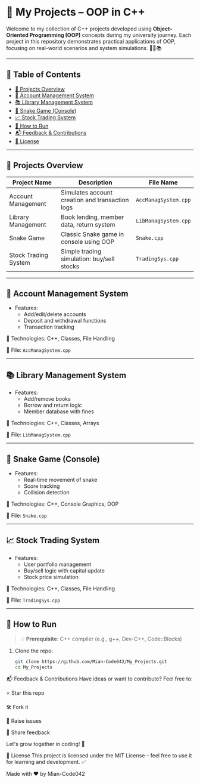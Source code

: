 # 🚀 My Projects – OOP in C++

Welcome to my collection of C++ projects developed using **Object-Oriented Programming (OOP)** concepts during my university journey. Each project in this repository demonstrates practical applications of OOP, focusing on real-world scenarios and system simulations. 👨‍💻📚

---

## 📑 Table of Contents

- [📁 Projects Overview](#-projects-overview)
- [🔐 Account Management System](#-account-management-system)
- [📚 Library Management System](#-library-management-system)
- [🐍 Snake Game (Console)](#-snake-game-console)
- [📈 Stock Trading System](#-stock-trading-system)
- [📌 How to Run](#-how-to-run)
- [📬 Feedback & Contributions](#-feedback--contributions)
- [📄 License](#-license)

---

## 📁 Projects Overview

| Project Name         | Description                                      | File Name             |
|----------------------|--------------------------------------------------|------------------------|
| Account Management   | Simulates account creation and transaction logs  | `AccManagSystem.cpp`   |
| Library Management   | Book lending, member data, return system         | `LibManagSystem.cpp`   |
| Snake Game           | Classic Snake game in console using OOP          | `Snake.cpp`            |
| Stock Trading System | Simple trading simulation: buy/sell stocks       | `TradingSys.cpp`       |

---

## 🔐 Account Management System

- Features:
  - Add/edit/delete accounts
  - Deposit and withdrawal functions
  - Transaction tracking

🔧 Technologies: C++, Classes, File Handling

📄 File: `AccManagSystem.cpp`

---

## 📚 Library Management System

- Features:
  - Add/remove books
  - Borrow and return logic
  - Member database with fines

🔧 Technologies: C++, Classes, Arrays

📄 File: `LibManagSystem.cpp`

---

## 🐍 Snake Game (Console)

- Features:
  - Real-time movement of snake
  - Score tracking
  - Collision detection

🔧 Technologies: C++, Console Graphics, OOP

📄 File: `Snake.cpp`

---

## 📈 Stock Trading System

- Features:
  - User portfolio management
  - Buy/sell logic with capital update
  - Stock price simulation

🔧 Technologies: C++, Classes, File Handling

📄 File: `TradingSys.cpp`

---

## 📌 How to Run

> 💡 **Prerequisite**: C++ compiler (e.g., g++, Dev-C++, Code::Blocks)

1. Clone the repo:
   ```bash
   git clone https://github.com/Mian-Code042/My_Projects.git
   cd My_Projects

📬 Feedback & Contributions
Have ideas or want to contribute? Feel free to:

⭐ Star this repo

🛠️ Fork it

🐞 Raise issues

💬 Share feedback

Let's grow together in coding! 🤝

📄 License
This project is licensed under the MIT License – feel free to use it for learning and development. ✅

Made with ❤️ by Mian-Code042


